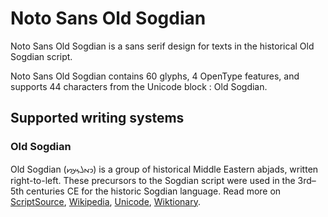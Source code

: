 
# Noto Sans Old Sogdian

Noto Sans Old Sogdian is a sans serif design for texts in the historical Old Sogdian script. 

Noto Sans Old Sogdian contains 60 glyphs, 4 OpenType features, and supports 44 characters from the Unicode block : Old Sogdian.


## Supported writing systems


### Old Sogdian

Old Sogdian (𐼑‎𐼇𐼄𐼌𐼊𐼋‎) is a group of historical Middle Eastern abjads, written right-to-left. These precursors to the Sogdian script were used in the 3rd–5th centuries CE for the historic Sogdian language. Read more on [ScriptSource](https://scriptsource.org/scr/Sogo), [Wikipedia](https://en.wikipedia.org/wiki/ISO_15924:Sogo), [Unicode](https://www.unicode.org/versions/Unicode13.0.0/ch14.pdf#G49463), [Wiktionary](https://en.wiktionary.org/wiki/Category:Old_Sogdian_script).

